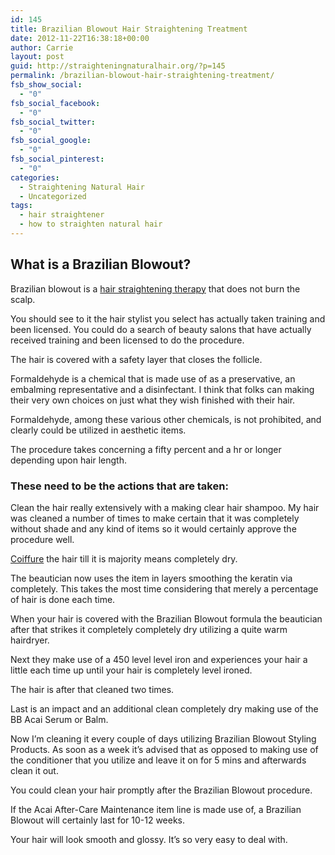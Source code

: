 ```yaml
---
id: 145
title: Brazilian Blowout Hair Straightening Treatment
date: 2012-11-22T16:38:18+00:00
author: Carrie
layout: post
guid: http://straighteningnaturalhair.org/?p=145
permalink: /brazilian-blowout-hair-straightening-treatment/
fsb_show_social:
  - "0"
fsb_social_facebook:
  - "0"
fsb_social_twitter:
  - "0"
fsb_social_google:
  - "0"
fsb_social_pinterest:
  - "0"
categories:
  - Straightening Natural Hair
  - Uncategorized
tags:
  - hair straightener
  - how to straighten natural hair
---
```

## What is a Brazilian Blowout?

Brazilian blowout is a <a title="How Can You Straighten Your Hair Without Heat" href="http://straighteningnaturalhair.org/can-straighten-hair-without-heat/" target="_blank">hair straightening therapy</a> that does not burn the scalp.

You should see to it the hair stylist you select has actually taken training and been licensed. You could do a search of beauty salons that have actually received training and been licensed to do the procedure.

The hair is covered with a safety layer that closes the follicle.

Formaldehyde is a chemical that is made use of as a preservative, an embalming representative and a disinfectant. I think that folks can making their very own choices on just what they wish finished with their hair.

Formaldehyde, among these various other chemicals, is not prohibited, and clearly could be utilized in aesthetic items.

The procedure takes concerning a fifty percent and a hr or longer depending upon hair length.

### These need to be the actions that are taken:

Clean the hair really extensively with a making clear hair shampoo. My hair was cleaned a number of times to make certain that it was completely without shade and any kind of items so it would certainly approve the procedure well.

<a href="http://www.thefreedictionary.com/coiffure" target="_blank">Coiffure</a> the hair till it is majority means completely dry.

The beautician now uses the item in layers smoothing the keratin via completely. This takes the most time considering that merely a percentage of hair is done each time.

When your hair is covered with the Brazilian Blowout formula the beautician after that strikes it completely completely dry utilizing a quite warm hairdryer.

Next they make use of a 450 level level iron and experiences your hair a little each time up until your hair is completely level ironed.

The hair is after that cleaned two times.

Last is an impact and an additional clean completely dry making use of the BB Acai Serum or Balm.



Now I&#8217;m cleaning it every couple of days utilizing Brazilian Blowout Styling Products. As soon as a week it&#8217;s advised that as opposed to making use of the conditioner that you utilize and leave it on for 5 mins and afterwards clean it out.

You could clean your hair promptly after the Brazilian Blowout procedure.

If the Acai After-Care Maintenance item line is made use of, a Brazilian Blowout will certainly last for 10-12 weeks.

Your hair will look smooth and glossy. It&#8217;s so very easy to deal with.
